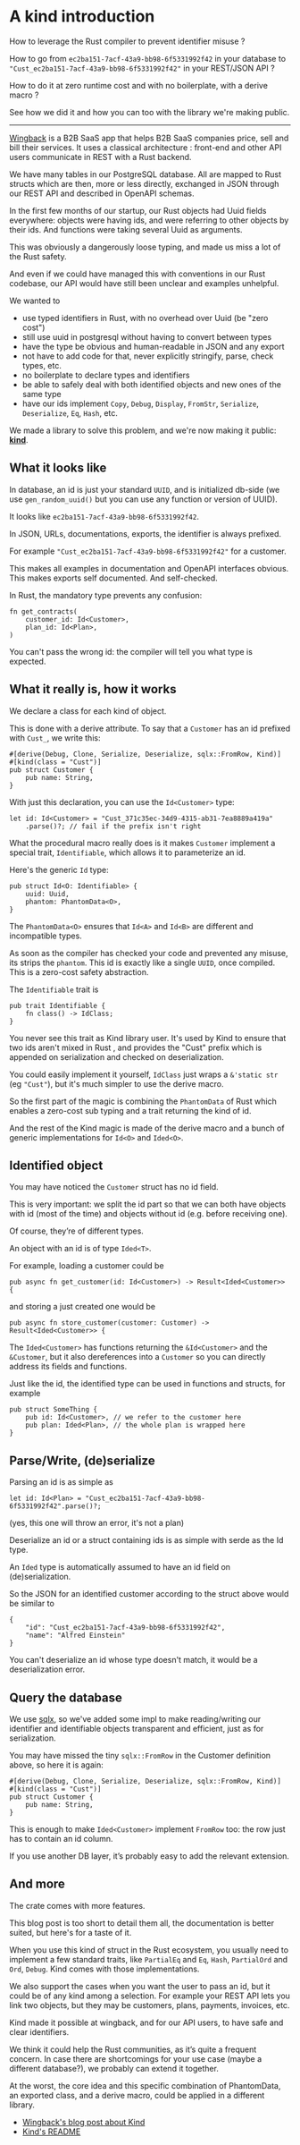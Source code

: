 
# A kind introduction

How to leverage the Rust compiler to prevent identifier misuse ?

How to go from `ec2ba151-7acf-43a9-bb98-6f5331992f42` in your database to `"Cust_ec2ba151-7acf-43a9-bb98-6f5331992f42"` in your REST/JSON API ?

How to do it at zero runtime cost and with no boilerplate, with a derive macro ?

See how we did it and how you can too with the library we're making public.

---------------------

[Wingback](https://wingback.com) is a B2B SaaS app that helps B2B SaaS companies price, sell and bill their services. It uses a classical architecture : front-end and other API users communicate in REST with a Rust backend.

We have many tables in our PostgreSQL database. All are mapped to Rust structs which are then, more or less directly, exchanged in JSON through our REST API and described in OpenAPI schemas.

In the first few months of our startup, our Rust objects had Uuid fields everywhere: objects were having ids, and were referring to other objects by their ids. And functions were taking several Uuid as arguments.

This was obviously a dangerously loose typing, and made us miss a lot of the Rust safety.

And even if we could have managed this with conventions in our Rust codebase, our API would have still been unclear and examples unhelpful.

We wanted to

* use typed identifiers in Rust, with no overhead over Uuid (be "zero cost")
* still use uuid in postgresql without having to convert between types
* have the type be obvious and human-readable in JSON and any export
* not have to add code for that, never explicitly stringify, parse, check types, etc.
* no boilerplate to declare types and identifiers
* be able to safely deal with both identified objects and new ones of the same type
* have our ids implement `Copy`, `Debug`, `Display`, `FromStr`, `Serialize`, `Deserialize`, `Eq`, `Hash`, etc.

We made a library to solve this problem, and we're now making it public: **[kind](https://github.com/wingbackapp/kind/)**.


## What it looks like

In database, an id is just your standard `UUID`, and is initialized db-side (we use `gen_random_uuid()` but you can use any function or version of UUID).

It looks like `ec2ba151-7acf-43a9-bb98-6f5331992f42`.

In JSON, URLs, documentations, exports, the identifier is always prefixed.

For example `"Cust_ec2ba151-7acf-43a9-bb98-6f5331992f42"` for a customer.

This makes all examples in documentation and OpenAPI interfaces obvious. This makes exports self documented. And self-checked.

In Rust, the mandatory type prevents any confusion:

```
fn get_contracts(
    customer_id: Id<Customer>,
    plan_id: Id<Plan>,
)
```

You can't pass the wrong id: the compiler will tell you what type is expected.

## What it really is, how it works

We declare a class for each kind of object.

This is done with a derive attribute. To say that a `Customer` has an id prefixed with `Cust_`, we write this:

```
#[derive(Debug, Clone, Serialize, Deserialize, sqlx::FromRow, Kind)]
#[kind(class = "Cust")]
pub struct Customer {
    pub name: String,
}
```

With just this declaration, you can use the `Id<Customer>` type:

```
let id: Id<Customer> = "Cust_371c35ec-34d9-4315-ab31-7ea8889a419a"
    .parse()?; // fail if the prefix isn't right
```


What the procedural macro really does is it makes `Customer` implement a special trait, `Identifiable`, which allows it to parameterize an id.

Here's the generic `Id` type:

```
pub struct Id<O: Identifiable> {
    uuid: Uuid,
    phantom: PhantomData<O>,
}
```

The `PhantomData<O>` ensures that `Id<A>` and `Id<B>` are different and incompatible types.

As soon as the compiler has checked your code and prevented any misuse, its strips the `phantom`.
This id is exactly like a single `UUID`, once compiled. This is a zero-cost safety abstraction.

The `Identifiable` trait is

```
pub trait Identifiable {
    fn class() -> IdClass;
}
```

You never see this trait as Kind library user. It's used by Kind to ensure that two ids aren't mixed in Rust , and provides the "Cust" prefix which is appended on serialization and checked on deserialization.

You could easily implement it yourself, `IdClass` just wraps a `&'static str` (eg `"Cust"`), but it's much simpler to use the derive macro.

So the first part of the magic is combining the `PhantomData` of Rust which enables a zero-cost sub typing and a trait returning the kind of id.

And the rest of the Kind magic is made of the derive macro and a bunch of generic implementations for `Id<O>` and `Ided<O>`.

## Identified object

You may have noticed the `Customer` struct has no id field.

This is very important: we split the id part so that we can both have objects with id (most of the time) and objects without id (e.g. before receiving one).

Of course, they’re of different types.

An object with an id is of type `Ided<T>`.

For example, loading a customer could be

```
pub async fn get_customer(id: Id<Customer>) -> Result<Ided<Customer>> {
```

and storing a just created one would be

```
pub async fn store_customer(customer: Customer) -> Result<Ided<Customer>> {
```

The `Ided<Customer>` has functions returning the `&Id<Customer>` and the `&Customer`, but it also dereferences into a `Customer` so you can directly address its fields and functions.

Just like the id, the identified type can be used in functions and structs, for example

```
pub struct SomeThing {
    pub id: Id<Customer>, // we refer to the customer here
    pub plan: Ided<Plan>, // the whole plan is wrapped here
}
```

## Parse/Write, (de)serialize

Parsing an id is as simple as

```
let id: Id<Plan> = "Cust_ec2ba151-7acf-43a9-bb98-6f5331992f42".parse()?;
```

(yes, this one will throw an error, it's not a plan)

Deserialize an id or a struct containing ids is as simple with serde as the Id type.

An `Ided` type is automatically assumed to have an id field on (de)serialization.

So the JSON for an identified customer according to the struct above would be similar to

```
{
    "id": "Cust_ec2ba151-7acf-43a9-bb98-6f5331992f42",
    "name": "Alfred Einstein"
}
```

You can't deserialize an id whose type doesn't match, it would be a deserialization error.

## Query the database


We use [sqlx](https://github.com/launchbadge/sqlx), so we've added some impl to make reading/writing our identifier and identifiable objects transparent and efficient, just as for serialization.

You may have missed the tiny `sqlx::FromRow` in the Customer definition above, so here it is again:

```
#[derive(Debug, Clone, Serialize, Deserialize, sqlx::FromRow, Kind)]
#[kind(class = "Cust")]
pub struct Customer {
    pub name: String,
}
```

This is enough to make `Ided<Customer>` implement `FromRow` too: the row just has to contain an id column.

If you use another DB layer, it’s probably easy to add the relevant extension.

## And more

The crate comes with more features.

This blog post is too short to detail them all, the documentation is better suited, but here's for a taste of it.

When you use this kind of struct in the Rust ecosystem, you usually need to implement a few standard traits, like `PartialEq` and `Eq`, `Hash`, `PartialOrd` and `Ord`, `Debug`. Kind comes with those implementations.

We also support the cases when you want the user to pass an id, but it could be of any kind among a selection. For example your REST API lets you link two objects, but they may be customers, plans, payments, invoices, etc.

Kind made it possible at wingback, and for our API users, to have safe and clear identifiers.

We think it could help the Rust communities, as it’s quite a frequent concern. In case there are shortcomings for your use case (maybe a different database?), we probably can extend it together.

At the worst, the core idea and this specific combination of PhantomData, an exported class, and a derive macro, could be applied in a different library.

* [Wingback's blog post about Kind](https://www.wingback.com/blog/kind-library-that-provides-zero-cost-type-safe-identifiers)
* [Kind's README](https://github.com/wingbackapp/kind)
